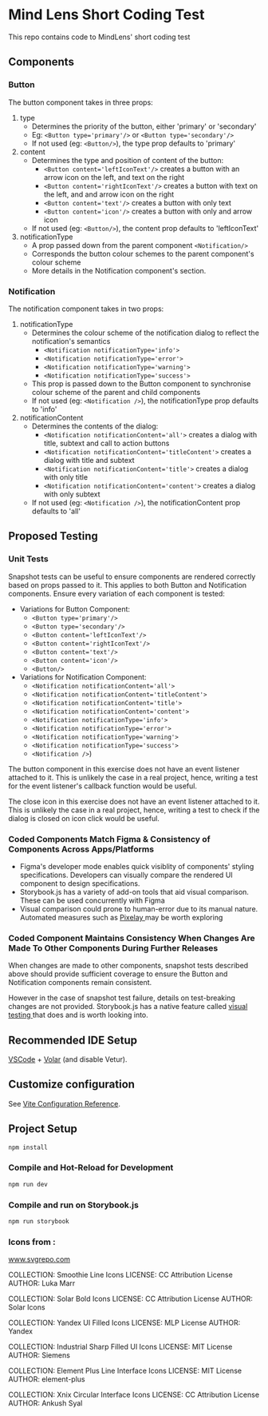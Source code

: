 # Mind Lens Short Coding Test

This repo contains code to MindLens' short coding test

## Components

### Button

The button component takes in three props:

1. type
   - Determines the priority of the button, either 'primary' or 'secondary'
   - Eg: `<Button type='primary'/>` or `<Button type='secondary'/>`
   - If not used (eg: `<Button/>`), the type prop defaults to 'primary'
2. content
   - Determines the type and position of content of the button:
     - `<Button content='leftIconText'/>` creates a button with an arrow icon on the left, and text on the right
     - `<Button content='rightIconText'/>` creates a button with text on the left, and and arrow icon on the right
     - `<Button content='text'/>` creates a button with only text
     - `<Button content='icon'/>` creates a button with only and arrow icon
   - If not used (eg: `<Button/>`), the content prop defaults to 'leftIconText'
3. notificationType
   - A prop passed down from the parent component `<Notification/>`
   - Corresponds the button colour schemes to the parent component's colour scheme
   - More details in the Notification component's section.

### Notification

The notification component takes in two props:

1. notificationType
   - Determines the colour scheme of the notification dialog to reflect the notification's semantics
     - `<Notification notificationType='info'>`
     - `<Notification notificationType='error'>`
     - `<Notification notificationType='warning'>`
     - `<Notification notificationType='success'>`
   - This prop is passed down to the Button component to synchronise colour scheme of the parent and child components
   - If not used (eg: `<Notification />`), the notificationType prop defaults to 'info'
2. notificationContent
   - Determines the contents of the dialog:
     - `<Notification notificationContent='all'>` creates a dialog with title, subtext and call to action buttons
     - `<Notification notificationContent='titleContent'>` creates a dialog with title and subtext
     - `<Notification notificationContent='title'>` creates a dialog with only title
     - `<Notification notificationContent='content'>` creates a dialog with only subtext
   - If not used (eg: `<Notification />`), the notificationContent prop defaults to 'all'

## Proposed Testing

### Unit Tests

Snapshot tests can be useful to ensure components are rendered correctly based on props passed to it. This applies to both Button and Notification components.
Ensure every variation of each component is tested:

- Variations for Button Component:
  - `<Button type='primary'/>`
  - `<Button type='secondary'/>`
  - `<Button content='leftIconText'/>`
  - `<Button content='rightIconText'/>`
  - `<Button content='text'/>`
  - `<Button content='icon'/>`
  - `<Button/>`
- Variations for Notification Component:
  - `<Notification notificationContent='all'>`
  - `<Notification notificationContent='titleContent'>`
  - `<Notification notificationContent='title'>`
  - `<Notification notificationContent='content'>`
  - `<Notification notificationType='info'>`
  - `<Notification notificationType='error'>`
  - `<Notification notificationType='warning'>`
  - `<Notification notificationType='success'>`
  - `<Notification />`)

The button component in this exercise does not have an event listener attached to it. This is unlikely the case in a real project, hence, writing a test for the event listener's callback function would be useful.

The close icon in this exercise does not have an event listener attached to it. This is unlikely the case in a real project, hence, writing a test to check if the dialog is closed on icon click would be useful.

### Coded Components Match Figma & Consistency of Components Across Apps/Platforms

- Figma's developer mode enables quick visiblity of components' styling specifications. Developers can visually compare the rendered UI component to design specifications.
- Storybook.js has a variety of add-on tools that aid visual comparison. These can be used concurrently with Figma
- Visual comparison could prone to human-error due to its manual nature. Automated measures such as <a href='https://www.hypermatic.com/pixelay/'> Pixelay </a> may be worth exploring

### Coded Component Maintains Consistency When Changes Are Made To Other Components During Further Releases

When changes are made to other components, snapshot tests described above should provide sufficient coverage to ensure the Button and Notification components remain consistent.

However in the case of snapshot test failure, details on test-breaking changes are not provided. Storybook.js has a native feature called <a href='https://storybook.js.org/docs/writing-tests/visual-testing'> visual testing </a> that does and is worth looking into.

## Recommended IDE Setup

[VSCode](https://code.visualstudio.com/) + [Volar](https://marketplace.visualstudio.com/items?itemName=Vue.volar) (and disable Vetur).

## Customize configuration

See [Vite Configuration Reference](https://vitejs.dev/config/).

## Project Setup

```sh
npm install
```

### Compile and Hot-Reload for Development

```sh
npm run dev
```

### Compile and run on Storybook.js

```sh
npm run storybook
```

### Icons from :

<a href='https://www.svgrepo.com'/>www.svgrepo.com</a>

COLLECTION: Smoothie Line Icons
LICENSE: CC Attribution License
AUTHOR: Luka Marr

COLLECTION: Solar Bold Icons
LICENSE: CC Attribution License
AUTHOR: Solar Icons

COLLECTION: Yandex UI Filled Icons
LICENSE: MLP License
AUTHOR: Yandex

COLLECTION: Industrial Sharp Filled UI Icons
LICENSE: MIT License
AUTHOR: Siemens

COLLECTION: Element Plus Line Interface Icons
LICENSE: MIT License
AUTHOR: element-plus

COLLECTION: Xnix Circular Interface Icons
LICENSE: CC Attribution License
AUTHOR: Ankush Syal
